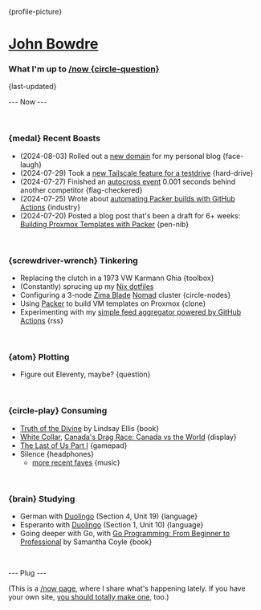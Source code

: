 {profile-picture}

# [John Bowdre](https://jbowdre.lol)

### What I'm up to [/now {circle-question}](https://nownownow.com/about)

{last-updated}

--- Now ---

<script src="https://status.lol/jbowdre.js?time&link&fluent&pretty"></script>

<br>

### {medal} Recent Boasts
- (2024-08-03) Rolled out a [new domain](https://srsbsns.lol/new-domain/) for my personal blog {face-laugh}
- (2024-07-29) Took a [new Tailscale feature for a testdrive](https://runtimeterror.dev/taking-taildrive-testdrive/) {hard-drive}
- (2024-07-27) Finished an [autocross event](https://youtu.be/U0EKRsuZXzM) 0.001 seconds behind another competitor {flag-checkered}
- (2024-07-25) Wrote about [automating Packer builds with GitHub Actions](https://runtimeterror.dev/automate-packer-builds-github-actions/) {industry}
- (2024-07-20) Posted a blog post that's been a draft for 6+ weeks: [Building Proxmox Templates with Packer](https://runtimeterror.dev/building-proxmox-templates-packer/) {pen-nib}

<br>

### {screwdriver-wrench} Tinkering
- Replacing the clutch in a 1973 VW Karmann Ghia {toolbox}
- (Constantly) sprucing up my [Nix dotfiles](https://github.com/jbowdre/dotfiles)
- Configuring a 3-node [Zima Blade](https://www.zimaboard.com/blade/) [Nomad](https://www.nomadproject.io/) cluster {circle-nodes}
- Using [Packer](https://github.com/jbowdre/packer-proxmox-templates/) to build VM templates on Proxmox {clone}
- Experimenting with my [simple feed aggregator powered by GitHub Actions](https://github.com/chillfeed/chillfeed) {rss}

<br>

### {atom} Plotting
- Figure out Eleventy, maybe? {question}

<br>

### {circle-play} Consuming
- [Truth of the Divine](https://openlibrary.org/works/OL24198736W/Truth_of_the_Divine) by Lindsay Ellis {book}
- [White Collar](https://www.imdb.com/title/tt1358522), [Canada's Drag Race: Canada vs the World](https://www.imdb.com/title/tt19357598/) {display}
- [The Last of Us Part I](https://store.steampowered.com/app/1888930/The_Last_of_Us_Part_I/) {gamepad}
- <span id="now-playing">Silence</span> {headphones}
  - [more recent faves](https://musicthread.app/thread/2aVjZUocjk96LELFbV5JvJjm14v) {music}

<br>

### {brain} Studying
- German with [Duolingo](https://www.duolingo.com/) (Section 4, Unit 19) {language}
- Esperanto with [Duolingo](https://www.duolingo.com/) (Section 1, Unit 10) {language}
- Going deeper with Go, with [Go Programming: From Beginner to Professional](https://openlibrary.org/works/OL38409851W/Go_Programming_-_From_Beginner_to_Professional) by Samantha Coyle {book}

<br>

--- Plug ---

(This is a [/now page](https://nownownow.com/about), where I share what's happening lately. If you have your own site, [you should totally make one](https://nownownow.com/about), too.)









